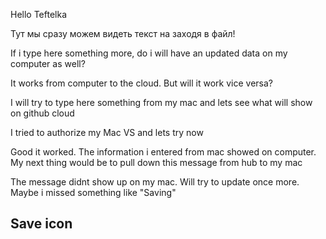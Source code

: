 Hello Teftelka

Тут мы сразу можем видеть текст на заходя в файл!

If i type here something more, do i will have an updated data on my computer as well?

It works from computer to the cloud. But will it work vice versa?

I will try to type here something from my mac and lets see what will show on github cloud

I tried to authorize my Mac VS  and lets try now

Good it worked. The information i entered from mac showed on computer. My next thing would be to pull down this message from hub to my mac

The message didnt show up on my mac. Will try to update once more. Maybe i missed something like "Saving"

## Save icon
